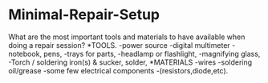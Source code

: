 # Minimal-Repair-Setup
What are the most important tools and materials to have available when doing a repair session?
*TOOLS.
-power source
-digital multimeter
-notebook, pens,
-trays for parts,
-headlamp or flashlight,
-magnifying glass,
-Torch / soldering iron(s) & sucker, solder,
*MATERIALS
-wires
-soldering oil/grease
-some few electrical components
-(resistors,diode,etc).

